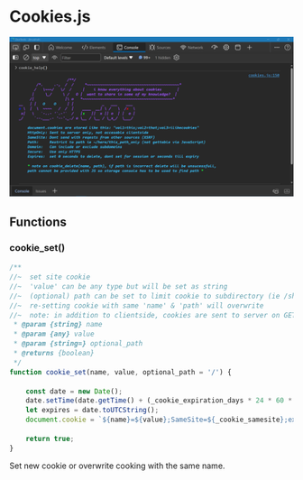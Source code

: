 # Cookies.js


![og-image](cookie_help.png)

## Functions
### cookie_set()
```JavaScript
/**
//~  set site cookie
//~  'value' can be any type but will be set as string
//~  (optional) path can be set to limit cookie to subdirectory (ie /shop/product)
//~  re-setting cookie with same 'name' & 'path' will overwrite
//~  note: in addition to clientside, cookies are sent to server on GET request
 * @param {string} name
 * @param {any} value
 * @param {string=} optional_path
 * @returns {boolean}
 */
function cookie_set(name, value, optional_path = '/') {

    const date = new Date();
    date.setTime(date.getTime() + (_cookie_expiration_days * 24 * 60 * 60 * 1000));
    let expires = date.toUTCString();
    document.cookie = `${name}=${value};SameSite=${_cookie_samesite};expires=${expires};path=${optional_path}`;

    return true;
}
```

Set new cookie or overwrite cooking with the same name.
